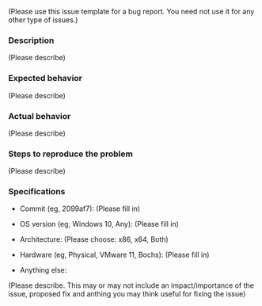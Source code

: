 (Please use this issue template for a bug report. You need not use it for any other type of issues.)

### Description

(Please describe)

### Expected behavior

(Please describe)

### Actual behavior

(Please describe)

### Steps to reproduce the problem

(Please describe)

### Specifications
- Commit (eg, 2099af7): (Please fill in)

- OS version (eg, Windows 10, Any): (Please fill in)

- Architecture: (Please choose: x86, x64, Both)

- Hardware (eg, Physical, VMware 11, Bochs): (Please fill in)

- Anything else:

(Please describe. This may or may not include an impact/importance of the issue, proposed fix and anthing you may think useful for fixing the issue)

